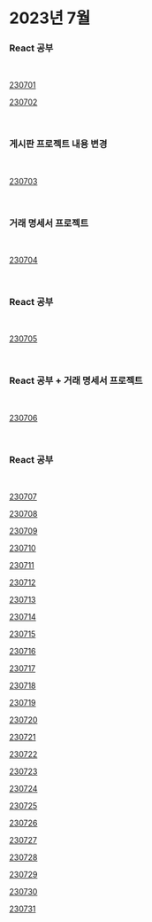 # 2023년 7월

### React 공부

<br />

[230701](/DateLink/2023-07/230701.md)

[230702](/DateLink/2023-07/230702.md)

<br />

### 게시판 프로젝트 내용 변경

<br />

[230703](/DateLink/2023-07/230703.md)

<br />

### 거래 명세서 프로젝트

<br />

[230704](/DateLink/2023-07/230704.md)

<br />

### React 공부

<br />

[230705](/DateLink/2023-07/230705.md)

<br />

### React 공부 + 거래 명세서 프로젝트

<br />

[230706](/DateLink/2023-07/230706.md)

<br />

### React 공부

<br />

[230707](/DateLink/2023-07/230707.md)

[230708](/DateLink/2023-07/230708.md)

[230709](/DateLink/2023-07/230709.md)

[230710](/DateLink/2023-07/230710.md)

[230711](/DateLink/2023-07/230711.md)

[230712](/DateLink/2023-07/230712.md)

[230713](/DateLink/2023-07/230713.md)

[230714](/DateLink/2023-07/230714.md)

[230715](/DateLink/2023-07/230715.md)

[230716](/DateLink/2023-07/230716.md)

[230717](/DateLink/2023-07/230717.md)

[230718](/DateLink/2023-07/230718.md)

[230719](/DateLink/2023-07/230719.md)

[230720](/DateLink/2023-07/230720.md)

[230721](/DateLink/2023-07/230721.md)

[230722](/DateLink/2023-07/230722.md)

[230723](/DateLink/2023-07/230723.md)

[230724](/DateLink/2023-07/230724.md)

[230725](/DateLink/2023-07/230725.md)

[230726](/DateLink/2023-07/230726.md)

[230727](/DateLink/2023-07/230727.md)

[230728](/DateLink/2023-07/230728.md)

[230729](/DateLink/2023-07/230729.md)

[230730](/DateLink/2023-07/230730.md)

[230731](/DateLink/2023-07/230731.md)
